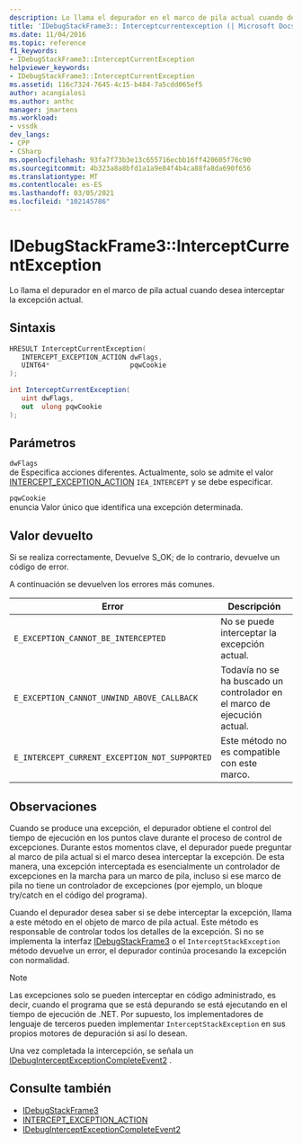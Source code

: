 ```yaml
---
description: Lo llama el depurador en el marco de pila actual cuando desea interceptar la excepción actual.
title: 'IDebugStackFrame3:: Interceptcurrentexception (| Microsoft Docs'
ms.date: 11/04/2016
ms.topic: reference
f1_keywords:
- IDebugStackFrame3::InterceptCurrentException
helpviewer_keywords:
- IDebugStackFrame3::InterceptCurrentException
ms.assetid: 116c7324-7645-4c15-b484-7a5cdd065ef5
author: acangialosi
ms.author: anthc
manager: jmartens
ms.workload:
- vssdk
dev_langs:
- CPP
- CSharp
ms.openlocfilehash: 93fa7f73b3e13c655716ecbb16ff420605f76c90
ms.sourcegitcommit: 4b323a8a8bfd1a1a9e84f4b4ca88fa8da690f656
ms.translationtype: MT
ms.contentlocale: es-ES
ms.lasthandoff: 03/05/2021
ms.locfileid: "102145786"
---
```

# <a name="idebugstackframe3interceptcurrentexception"></a>IDebugStackFrame3::InterceptCurrentException
Lo llama el depurador en el marco de pila actual cuando desea interceptar la excepción actual.

## <a name="syntax"></a>Sintaxis

```cpp
HRESULT InterceptCurrentException(
   INTERCEPT_EXCEPTION_ACTION dwFlags,
   UINT64*                    pqwCookie
);
```

```csharp
int InterceptCurrentException(
   uint dwFlags,
   out  ulong pqwCookie
);
```

## <a name="parameters"></a>Parámetros
`dwFlags`\
de Especifica acciones diferentes. Actualmente, solo se admite el valor [INTERCEPT_EXCEPTION_ACTION](../../../extensibility/debugger/reference/intercept-exception-action.md) `IEA_INTERCEPT` y se debe especificar.

`pqwCookie`\
enuncia Valor único que identifica una excepción determinada.

## <a name="return-value"></a>Valor devuelto
 Si se realiza correctamente, Devuelve S_OK; de lo contrario, devuelve un código de error.

 A continuación se devuelven los errores más comunes.

|Error|Descripción|
|-----------|-----------------|
|`E_EXCEPTION_CANNOT_BE_INTERCEPTED`|No se puede interceptar la excepción actual.|
|`E_EXCEPTION_CANNOT_UNWIND_ABOVE_CALLBACK`|Todavía no se ha buscado un controlador en el marco de ejecución actual.|
|`E_INTERCEPT_CURRENT_EXCEPTION_NOT_SUPPORTED`|Este método no es compatible con este marco.|

## <a name="remarks"></a>Observaciones
 Cuando se produce una excepción, el depurador obtiene el control del tiempo de ejecución en los puntos clave durante el proceso de control de excepciones. Durante estos momentos clave, el depurador puede preguntar al marco de pila actual si el marco desea interceptar la excepción. De esta manera, una excepción interceptada es esencialmente un controlador de excepciones en la marcha para un marco de pila, incluso si ese marco de pila no tiene un controlador de excepciones (por ejemplo, un bloque try/catch en el código del programa).

 Cuando el depurador desea saber si se debe interceptar la excepción, llama a este método en el objeto de marco de pila actual. Este método es responsable de controlar todos los detalles de la excepción. Si no se implementa la interfaz [IDebugStackFrame3](../../../extensibility/debugger/reference/idebugstackframe3.md) o el `InterceptStackException` método devuelve un error, el depurador continúa procesando la excepción con normalidad.

> [!NOTE]
> Las excepciones solo se pueden interceptar en código administrado, es decir, cuando el programa que se está depurando se está ejecutando en el tiempo de ejecución de .NET. Por supuesto, los implementadores de lenguaje de terceros pueden implementar `InterceptStackException` en sus propios motores de depuración si así lo desean.

 Una vez completada la intercepción, se señala un [IDebugInterceptExceptionCompleteEvent2](../../../extensibility/debugger/reference/idebuginterceptexceptioncompleteevent2.md) .

## <a name="see-also"></a>Consulte también
- [IDebugStackFrame3](../../../extensibility/debugger/reference/idebugstackframe3.md)
- [INTERCEPT_EXCEPTION_ACTION](../../../extensibility/debugger/reference/intercept-exception-action.md)
- [IDebugInterceptExceptionCompleteEvent2](../../../extensibility/debugger/reference/idebuginterceptexceptioncompleteevent2.md)
